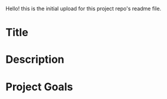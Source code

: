 Hello! this is the initial upload for this project repo's readme file.

# Title

# Description

# Project Goals

# 